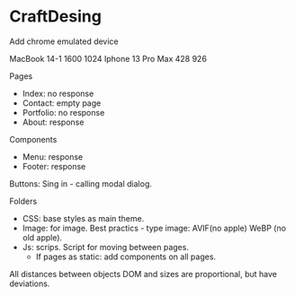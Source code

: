 # CraftDesing

Add chrome emulated device

MacBook 14-1 1600 1024
Iphone 13 Pro Max 428 926

Pages

- Index: no response
- Contact: empty page
- Portfolio: no response
- About: response

Components

- Menu: response
- Footer: response

Buttons: Sing in - calling modal dialog.

Folders

- CSS: base styles as main theme.
- Image: for image. Best practics - type image: AVIF(no apple) WeBP (no old apple).
- Js: scrips. Script for moving between pages. 
  * If pages as static: add components on all pages.

All distances between objects DOM and sizes are proportional, but have deviations. 
